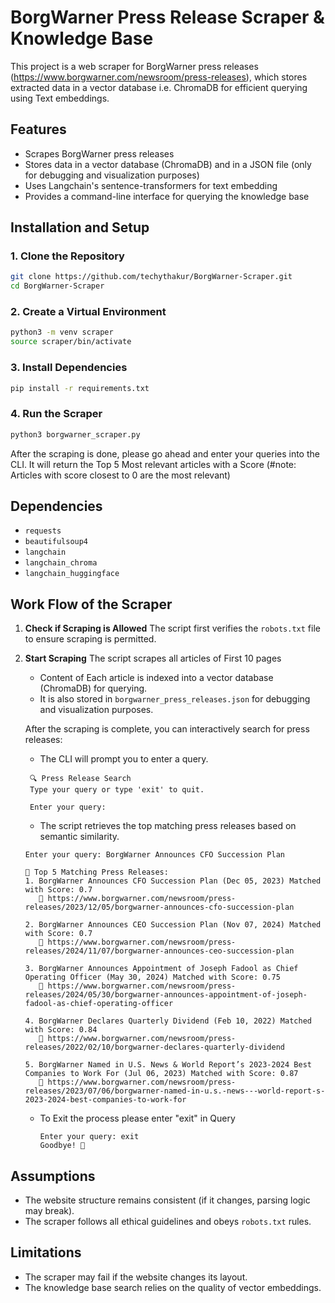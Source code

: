 # BorgWarner Press Release Scraper & Knowledge Base

This project is a web scraper for BorgWarner press releases (https://www.borgwarner.com/newsroom/press-releases), which stores extracted data in a vector database i.e. ChromaDB for efficient querying using Text embeddings.

## Features
- Scrapes BorgWarner press releases
- Stores data in a vector database (ChromaDB) and in a JSON file (only for debugging and visualization purposes) 
- Uses Langchain's sentence-transformers for text embedding
- Provides a command-line interface for querying the knowledge base

## Installation and Setup

### 1. Clone the Repository
```sh
git clone https://github.com/techythakur/BorgWarner-Scraper.git
cd BorgWarner-Scraper
```

### 2. Create a Virtual Environment
```sh
python3 -m venv scraper
source scraper/bin/activate
```

### 3. Install Dependencies
```sh
pip install -r requirements.txt
```

### 4. Run the Scraper
```sh
python3 borgwarner_scraper.py
```

After the scraping is done, please go ahead and enter your queries into the CLI. It will return the Top 5 Most relevant articles with a Score (#note: Articles with score closest to 0 are the most relevant)

## Dependencies
- `requests`
- `beautifulsoup4`
- `langchain`
- `langchain_chroma`
- `langchain_huggingface`

## Work Flow of the Scraper

1. **Check if Scraping is Allowed**
   The script first verifies the `robots.txt` file to ensure scraping is permitted.

2. **Start Scraping**
   The script scrapes all articles of First 10 pages
   - Content of Each article is indexed into a vector database (ChromaDB) for querying.
   - It is also stored in `borgwarner_press_releases.json` for debugging and visualization purposes.
   
   After the scraping is complete, you can interactively search for press releases:
   - The CLI will prompt you to enter a query.

   ```
    🔍 Press Release Search
    Type your query or type 'exit' to quit.

    Enter your query:
   ```
   - The script retrieves the top matching press releases based on semantic similarity.

    ```
    Enter your query: BorgWarner Announces CFO Succession Plan

    🔹 Top 5 Matching Press Releases:
    1. BorgWarner Announces CFO Succession Plan (Dec 05, 2023) Matched with Score: 0.7
       🔗 https://www.borgwarner.com/newsroom/press-releases/2023/12/05/borgwarner-announces-cfo-succession-plan
    
    2. BorgWarner Announces CEO Succession Plan (Nov 07, 2024) Matched with Score: 0.7
       🔗 https://www.borgwarner.com/newsroom/press-releases/2024/11/07/borgwarner-announces-ceo-succession-plan
    
    3. BorgWarner Announces Appointment of Joseph Fadool as Chief Operating Officer (May 30, 2024) Matched with Score: 0.75
       🔗 https://www.borgwarner.com/newsroom/press-releases/2024/05/30/borgwarner-announces-appointment-of-joseph-fadool-as-chief-operating-officer
    
    4. BorgWarner Declares Quarterly Dividend (Feb 10, 2022) Matched with Score: 0.84
       🔗 https://www.borgwarner.com/newsroom/press-releases/2022/02/10/borgwarner-declares-quarterly-dividend
    
    5. BorgWarner Named in U.S. News & World Report’s 2023-2024 Best Companies to Work For (Jul 06, 2023) Matched with Score: 0.87
       🔗 https://www.borgwarner.com/newsroom/press-releases/2023/07/06/borgwarner-named-in-u.s.-news---world-report-s-2023-2024-best-companies-to-work-for

    ```
   - To Exit the process please enter "exit" in Query
     ```
     Enter your query: exit
     Goodbye! 👋
     ```

## Assumptions
- The website structure remains consistent (if it changes, parsing logic may break).
- The scraper follows all ethical guidelines and obeys `robots.txt` rules.

## Limitations
- The scraper may fail if the website changes its layout.
- The knowledge base search relies on the quality of vector embeddings.
